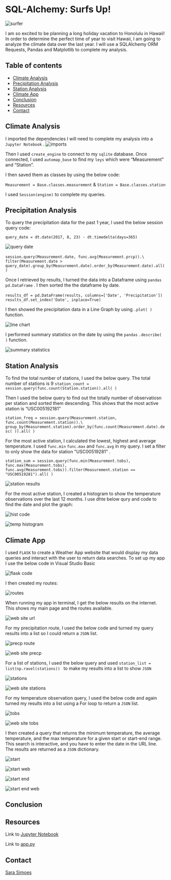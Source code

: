 # SQL-Alchemy: Surfs Up!

![surfer](Images/surfs-up.png)

I am so excited to be planning a long holiday vacation to Honolulu in Hawaii! In order to determine the perfect time of year to visit Hawaii, I am going to analyze the climate data over the last year. I will use a SQLAlchemy ORM Requests, Pandas and Matplotlib to complete my analysis.

## Table of contents
* [Climate Analysis](#climate_analysis)
* [Precipitation Analysis](#precipitation_analysis)
* [Station Analysis](#station_analysis)
* [Climate App](#climate_app)
* [Conclusion](#conclusion)
* [Resources](#resources)
* [Contact](#contact)

## Climate Analysis

I imported the dependencies I will need to complete my analysis into a `Jupyter Notebook` . 
![imports](Images/import.PNG)

Then I used `create_engine` to connect to my `sqlite` database. Once connected, I used `automap_base` to find my `leys` which were “Measurement” and “Station”. 

I then saved them as classes by using the below code: 

`Measurement = Base.classes.measurement`  &  `Station = Base.classes.station` 

I used `Session(engine)`  to complete my queries. 

## Precipitation Analysis

To query the precipitation data for the past 1 year, I used the below session query code: 

` query_date = dt.date(2017, 8, 23) - dt.timedelta(days=365) ` 

![query date](Images/query_date.PNG)

`session.query(Measurement.date, func.avg(Measurement.prcp)).\ `
   ` filter(Measurement.date > query_date).group_by(Measurement.date).order_by(Measurement.date).all()` 

Once I retrieved by results, I turned the data into a Dataframe using `pandas`  ` pd.DataFrame` . I then sorted the the dataframe by date. 

 ` results_df = pd.DataFrame(results, columns=['Date', 'Precipitation']) `
 `  results_df.set_index('Date', inplace=True) `

I then showed the precipitation data in a Line Graph by using ` .plot( ) ` function. 

![line chart](Images/precp_line.PNG)

I performed summary statistics on the date by using the `pandas`  ` .describe( ) ` function. 

![summary statistics](Images/sum_stats.PNG)

## Station Analysis

To find the total number of stations, I used the below query. The total number of stations is 9
` station_count = session.query(func.count(Station.station)).all( ) `

Then I used the below query to find out the totally number of observatiosn per station and sorted them descending. This shows that the most active station is “USC005192181” 

` station_freq = session.query(Measurement.station, func.count(Measurement.station)).\
    group_by(Measurement.station).order_by(func.count(Measurement.date).desc( )).all( ) `

For the most active station, I calculated the lowest, highest and average temperature. I used `func.min` `func.max` and `func.avg` in my query. I set a filter to only show the data for station "USC00519281" .

` station_sum = session.query(func.min(Measurement.tobs), func.max(Measurement.tobs),   
func.avg(Measurement.tobs)).filter(Measurement.station == "USC00519281").all( ) `

![station results](Images/USC00519281.PNG)

For the most active station, I created a histogram to show the temperature observations over the last 12 months. I use dhte below qury and code to find the date and plot the graph:

![hist code](Images/hist_code.PNG)

![temp histogram](Images/temp_hist.PNG)

## Climate App

I used `FLASK` to create a Weather App website that would display my data queries and interact with the user to return data searches. 
To set up my app I use the below code in Visual Studio Basic

![flask code](Images/flask_setup.PNG)

I then created my routes: 

![routes](Images/routes.PNG)

When running my app in terminal, I get the below results on the internet. This shows my main page and the routes available. 

![web site url](Images/web_site_route.PNG)

For my precipitation route, I used the below code and turned my query results into a list so I could return a `JSON` list.

![precp route](Images/precp_route.PNG)

![web site precp](Images/web_precp.PNG)

For a list of stations, I used the below query and used `station_list = list(np.ravel(stations)) ` to make my results into a list to show `JSON` 

![stations](Images/station_route.PNG)

![web site stations](Images/web_station.PNG)

For my temperature observation query, I used the below code and again turned my results into a list using a For loop to return a `JSON` list. 

![tobs](Images/tobs_route.PNG)

![web site tobs](Images/web_tobs.PNG)

I then created a query that returns the minimum temperature, the average temperature, and the max temperature for a given start or start-end range. This search is interactive, and you have to enter the date in the URL line. The results are returned as a `JSON` dictionary. 

![start](Images/start_route.PNG)

![start web](Images/web_temp_start.PNG)

![start end](Images/start_end_route.PNG)

![start end web](Images/web_temp_start_end.PNG)


## Conclusion

## Resources 

Link to [Jupyter Notebook]( https://github.com/Ssimoes48/SQLAlchemy_Challenge/blob/main/sara_climate.ipynb) 

Link to [app.py]( https://github.com/Ssimoes48/SQLAlchemy_Challenge/blob/main/app.py)


## Contact

[Sara Simoes](https://ssimoes48.github.io/)
